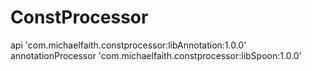 # ConstProcessor


api 'com.michaelfaith.constprocessor:libAnnotation:1.0.0'
annotationProcessor 'com.michaelfaith.constprocessor:libSpoon:1.0.0'

